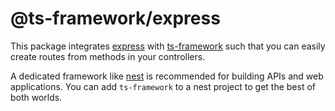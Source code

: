 # @ts-framework/express

This package integrates [express](https://www.npmjs.com/express) with
[ts-framework](https://www.npmjs.com/@ts-framework/core) such that you can easily create routes from methods in
your controllers.

A dedicated framework like [nest](https://nestjs.com/) is recommended for building APIs and web applications. You can
add `ts-framework` to a nest project to get the best of both worlds.
